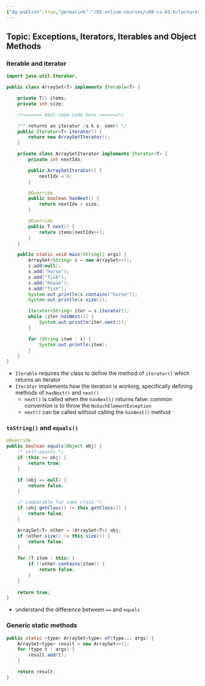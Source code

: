 ```yaml
---
{"dg-publish":true,"permalink":"/05-online-courses/c00-cs-61-b/lectures/cs-61-b-2018-spring-learning-notes-chapter-06/","noteIcon":"","created":"2024-01-31T22:49:21.451+01:00","updated":"2024-01-31T22:56:37.996+01:00"}
---
```


## Topic: Exceptions, Iterators, Iterables and Object Methods
### Iterable and iterator
```java
import java.util.Iterator;

public class ArraySet<T> implements Iterable<T> {

    private T[] items;
    private int size;

    /*======= Omit some code here =======*/

    /** returns an iterator (a.k.a. seer) */
    public Iterator<T> iterator() {
        return new ArraySetIterator();
    }

    private class ArraySetIterator implements Iterator<T> {
        private int nextIdx;

        public ArraySetIterator() {
            nextIdx = 0;
        }

        @Override
        public boolean hasNext() {
            return nextIdx < size;
        }

        @Override
        public T next() {
            return items[nextIdx++];
        }
    }

    public static void main(String[] args) {
        ArraySet<String> s = new ArraySet<>();
        s.add(null);
        s.add("horse");
        s.add("fish");
        s.add("house");
        s.add("fish");
        System.out.println(s.contains("horse"));
        System.out.println(s.size());

        Iterator<String> iter = s.iterator();
        while (iter.hasNext()) {
            System.out.println(iter.next());
        }

        for (String item : s) {
            System.out.println(item);
        }
    }
}
```
- `Iterable` requires the class to define the method of `iterator()` which returns an iterator
- `Iterator` implements how the iteration is working, specifically defining methods of `hasNext()` and `next()`
  - `next()` is called when the `hasNext()` returns false: common convention is to throw the `NoSuchElementException`
  - `next()` can be called without calling the `hasNext()` method


### `toString()` and `equals()`
```java
@Override
public boolean equals(Object obj) {
    /* self-equals */
    if (this == obj) {
        return true;
    }

    if (obj == null) {
        return false;
    }

    /* comparable for same class */
    if (obj.getClass() != this.getClass()) {
        return false;
    }

    ArraySet<T> other = (ArraySet<T>) obj;
    if (other.size() != this.size()) {
        return false;
    }

    for (T item : this) {
        if (!other.contains(item)) {
            return false;
        }
    }
    
    return true;
}
```
- understand the difference between `==` and `equals`


### Generic static methods
```java
public static <type> ArraySet<type> of(type... args) {
    ArraySet<type> result = new ArraySet<>();
    for (type t : args) {
        result.add(t);
    }

    return result;
}
```